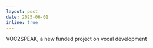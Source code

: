 ```yaml
---
layout: post
date: 2025-06-01
inline: true
---
```


 VOC2SPEAK, a new funded  project on vocal development 
